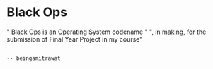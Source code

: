 
# Black Ops                              
  
" Black Ops is an  Operating System codename " ", in making, for the submission of Final Year Project in my course"

																																																				-- beingamitrawat
